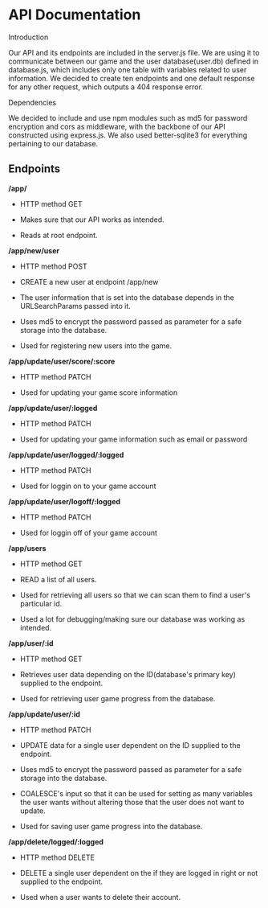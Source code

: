 # API Documentation

Introduction

Our API and its endpoints are included in the server.js file. We are using it to communicate between
our game and the user database(user.db) defined in database.js, which includes only one table with 
variables related to user information. We decided to create ten endpoints and one default response 
for any other request, which outputs a 404 response error.

Dependencies

We decided to include and use npm modules such as md5 for password encryption and cors as middleware,
with the backbone of our API constructed using express.js. We also used better-sqlite3 for everything
pertaining to our database.


## Endpoints


**/app/**


- HTTP method GET

- Makes sure that our API works as intended.

- Reads at root endpoint.


**/app/new/user**


- HTTP method POST

- CREATE a new user at endpoint /app/new

- The user information that is set into the database depends in the URLSearchParams passed into it.

- Uses md5 to encrypt the password passed as parameter for a safe storage into the database.

- Used for registering new users into the game.


**/app/update/user/score/:score**

- HTTP method PATCH

- Used for updating your game score information 


**/app/update/user/:logged**

- HTTP method PATCH

- Used for updating your game information such as email or password



**/app/update/user/logged/:logged**

- HTTP method PATCH

- Used for loggin on to your game account



**/app/update/user/logoff/:logged**

- HTTP method PATCH

- Used for loggin off of your game account



**/app/users**


- HTTP method GET

- READ a list of all users.

- Used for retrieving all users so that we can scan them to find a user's particular id.

- Used a lot for debugging/making sure our database was working as intended.



**/app/user/:id**


- HTTP method GET

- Retrieves user data depending on the ID(database's primary key) supplied to the endpoint.

- Used for retrieving user game progress from the database.


**/app/update/user/:id**


- HTTP method PATCH

- UPDATE data for a single user dependent on the ID supplied to the endpoint.

- Uses md5 to encrypt the password passed as parameter for a safe storage into the database.

- COALESCE's input so that it can be used for setting as many variables the user wants without 
altering those that the user does not want to update.

- Used for saving user game progress into the database.


**/app/delete/logged/:logged**


- HTTP method DELETE

- DELETE a single user dependent on the if they are logged in right or not supplied to the endpoint.

- Used when a user wants to delete their account.

